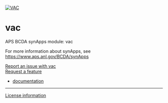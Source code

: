 [![VAC](https://github.com/epics-modules/vac/actions/workflows/ci-scripts-build.yml/badge.svg)](https://github.com/epics-modules/vac/actions/workflows/ci-scripts-build.yml)

# vac
APS BCDA synApps module: vac

For more information about synApps, see
   https://www.aps.anl.gov/BCDA/synApps

[Report an issue with vac](https://github.com/epics-modules/vac/issues/new?title=%20ISSUE%20NAME%20HERE&body=**Describe%20the%20issue**%0A%0A**Steps%20to%20reproduce**%0A1.%20Step%20one%0A2.%20Step%20two%0A3.%20Step%20three%0A%0A**Expected%20behaivour**%0A%0A**Actual%20behaviour**%0A%0A**Build%20Environment**%0AArchitecture:%0AEpics%20Base%20Version:%0ADependent%20Module%20Versions:&labels=bug)  
[Request a feature](https://github.com/epics-modules/vac/issues/new?title=%20FEATURE%20SHORT%20DESCRIPTION&body=**Feature%20Long%20Description**%0A%0A**Why%20should%20this%20be%20added?**%0A&labels=enhancement)

* [documentation](https://github.com/epics-modules/vac/tree/master/documentation)

----

[License information](https://www.aps.anl.gov/BCDA/synApps-license)
